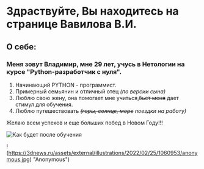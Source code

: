 # Здраствуйте, Вы находитесь на странице Вавилова В.И.
## О себе:
### Меня зовут Владимир, мне 29 лет, учусь в Нетологии на курсе "Python-разработчик с нуля".
   1. Начинающий PYTHON - программист.
   2. Примерный семьянин и отличный отец *(по версии сына)*
   3. Люблю свою жену, она помогает мне учиться,~~бьет меня~~ дает стимул для обучения.
   4. Люблю путешествовать *~~(горы, солнце, море~~ поездки на работу)*
   
   Желаю всем успехов и еще больших побед в Новом Году!!!
   
  <image
         src="(https://3dnews.ru/assets/external/illustrations/2022/02/25/1060953/anonymous.jpg)"
         alt="Как будет после обучения"
         caption="Как будет после обучения">
   
   !(https://3dnews.ru/assets/external/illustrations/2022/02/25/1060953/anonymous.jpg) "Anonymous")
